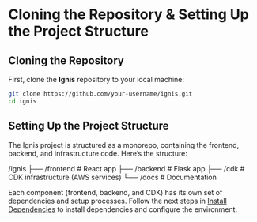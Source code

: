# **Cloning the Repository & Setting Up the Project Structure**

## **Cloning the Repository**

First, clone the **Ignis** repository to your local machine:

  ```bash
  git clone https://github.com/your-username/ignis.git
  cd ignis
  ```

## **Setting Up the Project Structure**

The Ignis project is structured as a monorepo, containing the frontend, backend, and infrastructure code. Here’s the structure:

/ignis 
    ├── /frontend # React app 
    ├── /backend # Flask app 
    ├── /cdk # CDK infrastructure (AWS services) 
    └── /docs # Documentation


Each component (frontend, backend, and CDK) has its own set of dependencies and setup processes. Follow the next steps in [Install Dependencies](install-dependencies.md) to install dependencies and configure the environment.